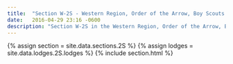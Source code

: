 ```yaml
---
title:  "Section W-2S - Western Region, Order of the Arrow, Boy Scouts of America"
date:   2016-04-29 23:16 -0600
description: "Section W-2S in the Western Region, Order of the Arrow, Boy Scouts of America."
---
```


{% assign section = site.data.sections.2S %}
{% assign lodges = site.data.lodges.2S.lodges %}
{% include section.html %}